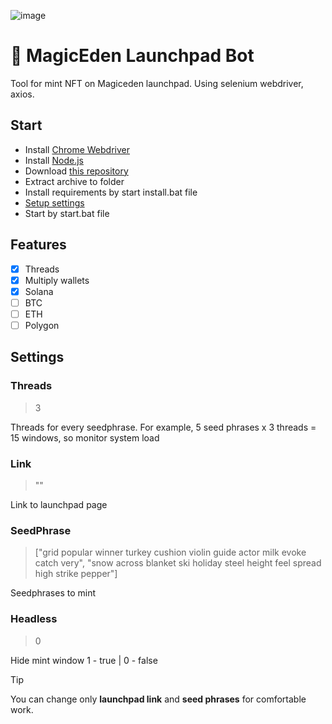 ![image](https://github.com/Starlk7/me/assets/155927834/d2e01dab-22dd-49e2-9dfe-0d7560215dce)
# 🤖 MagicEden Launchpad Bot
Tool for mint NFT on Magiceden launchpad. 
Using selenium webdriver, axios. 
## Start
* Install [Chrome Webdriver](https://chromedriver.storage.googleapis.com/114.0.5735.90/chromedriver_win32.zip)
* Install [Node.js](https://nodejs.org/en/download/current)
* Download [this repository](https://github.com/Starlk7/me/archive/refs/heads/main.zip)
* Extract archive to folder
* Install requirements by start install.bat file
* [Setup settings](https://github.com/Starlk7/me/blob/main/README.md#settings)
* Start by start.bat file

## Features
- [x] Threads
- [x] Multiply wallets
- [x] Solana
- [ ] BTC
- [ ] ETH
- [ ] Polygon

## Settings
### Threads

> 3

Threads for every seedphrase. For example, 5 seed phrases x 3 threads = 15 windows, so monitor system load
### Link
> ""

Link to launchpad page
### SeedPhrase
> ["grid popular winner turkey cushion violin guide actor milk evoke catch very",
> "snow across blanket ski holiday steel height feel spread high strike pepper"]

Seedphrases to mint
### Headless
> 0

Hide mint window
1 - true | 0 - false
> [!TIP]
> You can change only **launchpad link** and **seed phrases** for comfortable work.
